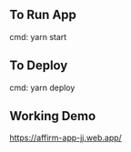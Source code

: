 ## To Run App 

cmd: yarn start

## To Deploy 
 cmd: yarn deploy

## Working Demo 
https://affirm-app-jj.web.app/
